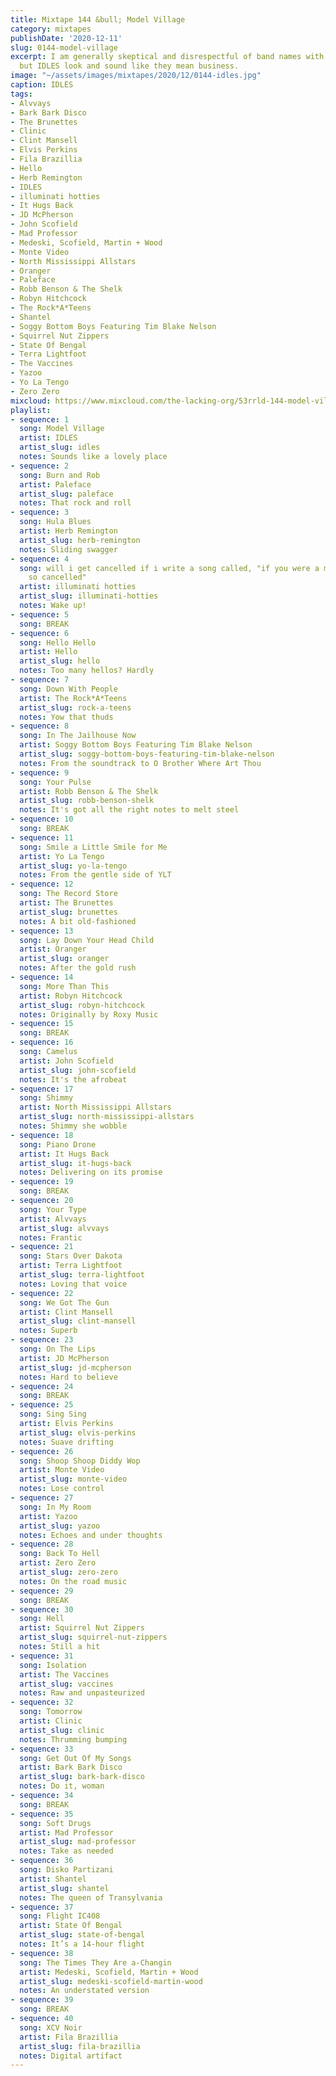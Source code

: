```yaml
---
title: Mixtape 144 &bull; Model Village
category: mixtapes
publishDate: '2020-12-11'
slug: 0144-model-village
excerpt: I am generally skeptical and disrespectful of band names with special capitalization,
  but IDLES look and sound like they mean business.
image: "~/assets/images/mixtapes/2020/12/0144-idles.jpg"
caption: IDLES
tags:
- Alvvays
- Bark Bark Disco
- The Brunettes
- Clinic
- Clint Mansell
- Elvis Perkins
- Fila Brazillia
- Hello
- Herb Remington
- IDLES
- illuminati hotties
- It Hugs Back
- JD McPherson
- John Scofield
- Mad Professor
- Medeski, Scofield, Martin + Wood
- Monte Video
- North Mississippi Allstars
- Oranger
- Paleface
- Robb Benson & The Shelk
- Robyn Hitchcock
- The Rock*A*Teens
- Shantel
- Soggy Bottom Boys Featuring Tim Blake Nelson
- Squirrel Nut Zippers
- State Of Bengal
- Terra Lightfoot
- The Vaccines
- Yazoo
- Yo La Tengo
- Zero Zero
mixcloud: https://www.mixcloud.com/the-lacking-org/53rrld-144-model-village/
playlist:
- sequence: 1
  song: Model Village
  artist: IDLES
  artist_slug: idles
  notes: Sounds like a lovely place
- sequence: 2
  song: Burn and Rob
  artist: Paleface
  artist_slug: paleface
  notes: That rock and roll
- sequence: 3
  song: Hula Blues
  artist: Herb Remington
  artist_slug: herb-remington
  notes: Sliding swagger
- sequence: 4
  song: will i get cancelled if i write a song called, "if you were a man you'd be
    so cancelled"
  artist: illuminati hotties
  artist_slug: illuminati-hotties
  notes: Wake up!
- sequence: 5
  song: BREAK
- sequence: 6
  song: Hello Hello
  artist: Hello
  artist_slug: hello
  notes: Too many hellos? Hardly
- sequence: 7
  song: Down With People
  artist: The Rock*A*Teens
  artist_slug: rock-a-teens
  notes: Yow that thuds
- sequence: 8
  song: In The Jailhouse Now
  artist: Soggy Bottom Boys Featuring Tim Blake Nelson
  artist_slug: soggy-bottom-boys-featuring-tim-blake-nelson
  notes: From the soundtrack to O Brother Where Art Thou
- sequence: 9
  song: Your Pulse
  artist: Robb Benson & The Shelk
  artist_slug: robb-benson-shelk
  notes: It's got all the right notes to melt steel
- sequence: 10
  song: BREAK
- sequence: 11
  song: Smile a Little Smile for Me
  artist: Yo La Tengo
  artist_slug: yo-la-tengo
  notes: From the gentle side of YLT
- sequence: 12
  song: The Record Store
  artist: The Brunettes
  artist_slug: brunettes
  notes: A bit old-fashioned
- sequence: 13
  song: Lay Down Your Head Child
  artist: Oranger
  artist_slug: oranger
  notes: After the gold rush
- sequence: 14
  song: More Than This
  artist: Robyn Hitchcock
  artist_slug: robyn-hitchcock
  notes: Originally by Roxy Music
- sequence: 15
  song: BREAK
- sequence: 16
  song: Camelus
  artist: John Scofield
  artist_slug: john-scofield
  notes: It's the afrobeat
- sequence: 17
  song: Shimmy
  artist: North Mississippi Allstars
  artist_slug: north-mississippi-allstars
  notes: Shimmy she wobble
- sequence: 18
  song: Piano Drone
  artist: It Hugs Back
  artist_slug: it-hugs-back
  notes: Delivering on its promise
- sequence: 19
  song: BREAK
- sequence: 20
  song: Your Type
  artist: Alvvays
  artist_slug: alvvays
  notes: Frantic
- sequence: 21
  song: Stars Over Dakota
  artist: Terra Lightfoot
  artist_slug: terra-lightfoot
  notes: Loving that voice
- sequence: 22
  song: We Got The Gun
  artist: Clint Mansell
  artist_slug: clint-mansell
  notes: Superb
- sequence: 23
  song: On The Lips
  artist: JD McPherson
  artist_slug: jd-mcpherson
  notes: Hard to believe
- sequence: 24
  song: BREAK
- sequence: 25
  song: Sing Sing
  artist: Elvis Perkins
  artist_slug: elvis-perkins
  notes: Suave drifting
- sequence: 26
  song: Shoop Shoop Diddy Wop
  artist: Monte Video
  artist_slug: monte-video
  notes: Lose control
- sequence: 27
  song: In My Room
  artist: Yazoo
  artist_slug: yazoo
  notes: Echoes and under thoughts
- sequence: 28
  song: Back To Hell
  artist: Zero Zero
  artist_slug: zero-zero
  notes: On the road music
- sequence: 29
  song: BREAK
- sequence: 30
  song: Hell
  artist: Squirrel Nut Zippers
  artist_slug: squirrel-nut-zippers
  notes: Still a hit
- sequence: 31
  song: Isolation
  artist: The Vaccines
  artist_slug: vaccines
  notes: Raw and unpasteurized
- sequence: 32
  song: Tomorrow
  artist: Clinic
  artist_slug: clinic
  notes: Thrumming bumping
- sequence: 33
  song: Get Out Of My Songs
  artist: Bark Bark Disco
  artist_slug: bark-bark-disco
  notes: Do it, woman
- sequence: 34
  song: BREAK
- sequence: 35
  song: Soft Drugs
  artist: Mad Professor
  artist_slug: mad-professor
  notes: Take as needed
- sequence: 36
  song: Disko Partizani
  artist: Shantel
  artist_slug: shantel
  notes: The queen of Transylvania
- sequence: 37
  song: Flight IC408
  artist: State Of Bengal
  artist_slug: state-of-bengal
  notes: It’s a 14-hour flight
- sequence: 38
  song: The Times They Are a-Changin
  artist: Medeski, Scofield, Martin + Wood
  artist_slug: medeski-scofield-martin-wood
  notes: An understated version
- sequence: 39
  song: BREAK
- sequence: 40
  song: XCV Noir
  artist: Fila Brazillia
  artist_slug: fila-brazillia
  notes: Digital artifact
---
```


